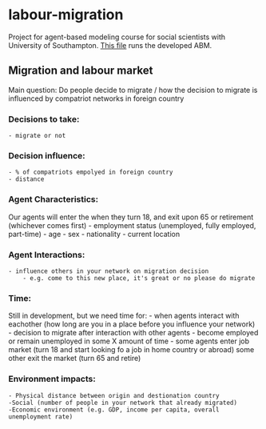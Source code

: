 # labour-migration
Project for agent-based modeling course for social scientists with University of Southampton. [This file](model_2.jl) runs the developed ABM.


## Migration and labour market
Main question: Do people decide to migrate / how the decision to migrate is influenced by compatriot networks in foreign country

### Decisions to take:
    - migrate or not

### Decision influence:
    - % of compatriots empolyed in foreign country
    - distance

### Agent Characteristics:
Our agents will enter the when they turn 18, and exit upon 65 or retirement (whichever comes first)
    - employment status (unemployed, fully employed, part-time)
    - age
    - sex
    - nationality
    - current location

### Agent Interactions:
    - influence others in your network on migration decision
        - e.g. come to this new place, it's great or no please do migrate

### Time:
Still in development, but we need time for:
    - when agents interact with eachother (how long are you in a place before you influence your network)
    - decision to migrate after interaction with other agents
    - become employed or remain unemployed in some X amount of time
    - some agents enter job market (turn 18 and start looking fo a job in home country or abroad) some other exit the market (turn 65 and retire)

### Environment impacts:
    - Physical distance between origin and destionation country
    -Social (number of people in your network that already migrated)
    -Economic environment (e.g. GDP, income per capita, overall unemployment rate)
